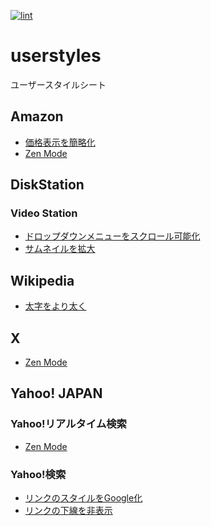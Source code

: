 [![lint](https://github.com/munierujp/userstyles/actions/workflows/lint.yml/badge.svg)](https://github.com/munierujp/userstyles/actions/workflows/lint.yml)

# userstyles

ユーザースタイルシート

## Amazon

- [価格表示を簡略化](https://github.com/munierujp/userstyles/raw/master/styles/amazon/simplify-price.user.css)
- [Zen Mode](https://github.com/munierujp/userstyles/raw/master/styles/amazon/zen-mode.user.css)

## DiskStation
### Video Station

- [ドロップダウンメニューをスクロール可能化](https://github.com/munierujp/userstyles/raw/master/styles/disk-station/video-station/scrollable-dropdown-menu.user.css)
- [サムネイルを拡大](https://github.com/munierujp/userstyles/raw/master/styles/disk-station/video-station/wide-thumbnail.user.css)

## Wikipedia

- [太字をより太く](https://github.com/munierujp/userstyles/raw/master/styles/wikipedia/bolder-bold.user.css)

## X

- [Zen Mode](https://github.com/munierujp/userstyles/raw/master/styles/x/zen-mode.user.css)

## Yahoo! JAPAN
### Yahoo!リアルタイム検索

- [Zen Mode](https://github.com/munierujp/userstyles/raw/master/styles/yahoo-japan/realtime/zen-mode.user.css)

### Yahoo!検索

- [リンクのスタイルをGoogle化](https://github.com/munierujp/userstyles/raw/master/styles/yahoo-japan/search/googlize-link.user.css)
- [リンクの下線を非表示](https://github.com/munierujp/userstyles/raw/master/styles/yahoo-japan/search/hide-link-underline.user.css)
